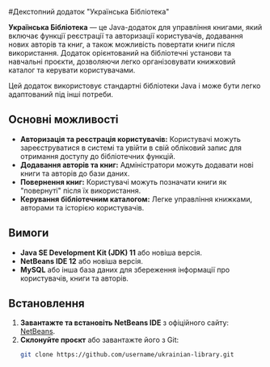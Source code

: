 #Декстопний додаток "Українська Бібліотека" 

**Українська Бібліотека** — це Java-додаток для управління книгами, який включає функції реєстрації та авторизації користувачів, додавання нових авторів та книг, а також можливість повертати книги після використання. Додаток орієнтований на бібліотечні установи та навчальні проєкти, дозволяючи легко організовувати книжковий каталог та керувати користувачами.

Цей додаток використовує стандартні бібліотеки Java і може бути легко адаптований під інші потреби.

## Основні можливості

- **Авторизація та реєстрація користувачів:** Користувачі можуть зареєструватися в системі та увійти в свій обліковий запис для отримання доступу до бібліотечних функцій.
- **Додавання авторів та книг:** Адміністратори можуть додавати нові книги та авторів до бази даних.
- **Повернення книг:** Користувачі можуть позначати книги як "повернуті" після їх використання.
- **Керування бібліотечним каталогом:** Легке управління книжками, авторами та історією користувачів.

## Вимоги

- **Java SE Development Kit (JDK) 11** або новіша версія.
- **NetBeans IDE 12** або новіша версія.
- **MySQL** або інша база даних для збереження інформації про користувачів, книги та авторів.

## Встановлення

1. **Завантажте та встановіть NetBeans IDE** з офіційного сайту: [NetBeans](https://netbeans.apache.org/download/index.html).
2. **Склонуйте проєкт** або завантажте його з Git:
   ```bash
   git clone https://github.com/username/ukrainian-library.git
